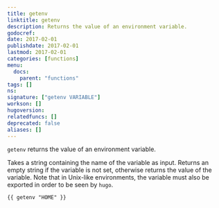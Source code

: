 ```yaml
---
title: getenv
linktitle: getenv
description: Returns the value of an environment variable.
godocref:
date: 2017-02-01
publishdate: 2017-02-01
lastmod: 2017-02-01
categories: [functions]
menu:
  docs:
    parent: "functions"
tags: []
ns:
signature: ["getenv VARIABLE"]
workson: []
hugoversion:
relatedfuncs: []
deprecated: false
aliases: []
---
```


`getenv` returns the value of an environment variable.

Takes a string containing the name of the variable as input. Returns
an empty string if the variable is not set, otherwise returns the
value of the variable. Note that in Unix-like environments, the
variable must also be exported in order to be seen by `hugo`.

```
{{ getenv "HOME" }}
```
